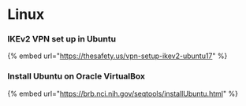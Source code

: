 # Linux

### IKEv2 VPN set up in Ubuntu

{% embed url="https://thesafety.us/vpn-setup-ikev2-ubuntu17" %}

### Install Ubuntu on Oracle VirtualBox

{% embed url="https://brb.nci.nih.gov/seqtools/installUbuntu.html" %}
